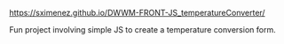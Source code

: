 https://sximenez.github.io/DWWM-FRONT-JS_temperatureConverter/

Fun project involving simple JS to create a temperature conversion form.
